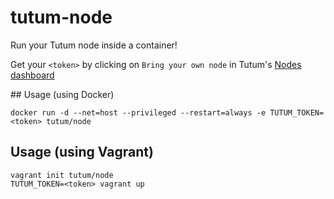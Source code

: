 # tutum-node

Run your Tutum node inside a container!

Get your `<token>` by clicking on `Bring your own node` in Tutum's [Nodes dashboard](https://dashboard.tutum.co/node/cluster/list/)

## Usage (using Docker)

	docker run -d --net=host --privileged --restart=always -e TUTUM_TOKEN=<token> tutum/node

## Usage (using Vagrant)

	vagrant init tutum/node
	TUTUM_TOKEN=<token> vagrant up
